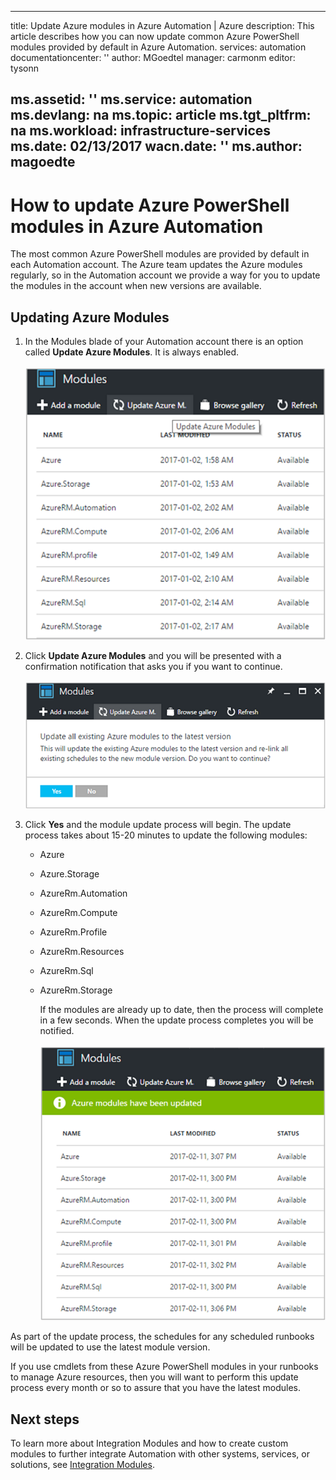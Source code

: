 <!-- not suitable for Mooncake -->

---
title: Update Azure modules in Azure Automation | Azure
description: This article describes how you can now update common Azure PowerShell modules provided by default in Azure Automation.
services: automation
documentationcenter: ''
author: MGoedtel
manager: carmonm
editor: tysonn

ms.assetid: ''
ms.service: automation
ms.devlang: na
ms.topic: article
ms.tgt_pltfrm: na
ms.workload: infrastructure-services
ms.date: 02/13/2017
wacn.date: ''
ms.author: magoedte
---

# How to update Azure PowerShell modules in Azure Automation

The most common Azure PowerShell modules are provided by default in each Automation account.  The Azure team updates the Azure modules regularly, so in the Automation account we provide a way for you to update the modules in the account when new versions are available.

## Updating Azure Modules

1. In the Modules blade of your Automation account there is an option called **Update Azure Modules**.  It is always enabled.<br><br> ![Update Azure Modules option in Modules blade](./media/automation-update-azure-modules/automation-update-azure-modules-option.png)

2. Click **Update Azure Modules** and you will be presented with a confirmation notification that asks you if you want to continue.<br><br> ![Update Azure Modules notification](./media/automation-update-azure-modules/automation-update-azure-modules-notification.png)

3. Click **Yes** and the module update process will begin.  The update process takes about 15-20 minutes to update the following modules:

    * Azure
    * Azure.Storage
    * AzureRm.Automation
    * AzureRm.Compute
    * AzureRm.Profile
    * AzureRm.Resources
    * AzureRm.Sql
    * AzureRm.Storage

        If the modules are already up to date, then the process will complete in a few seconds.  When the update process completes you will be notified.<br><br> ![Update Azure Modules update status](./media/automation-update-azure-modules/automation-update-azure-modules-updatestatus.png)

As part of the update process, the schedules for any scheduled runbooks will be updated to use the latest module version.

If you use cmdlets from these Azure PowerShell modules in your runbooks to manage Azure resources, then you will want to perform this update process every month or so to assure that you have the latest modules.

## Next steps

To learn more about Integration Modules and how to create custom modules to further integrate Automation with other systems, services, or solutions, see [Integration Modules](./automation-integration-modules.md).